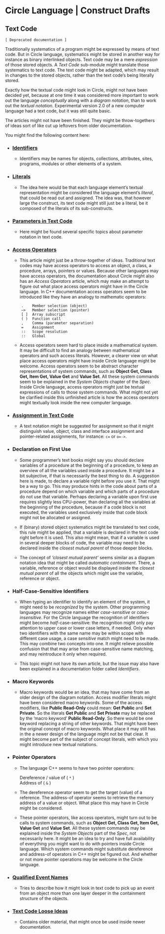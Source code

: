 ﻿Circle Language | Construct Drafts
==================================

Text Code
---------

`[ Deprecated documentation ]`

Traditionally systematics of a program might be expressed by means of text code. But in Circle language, systematics might be stored in another way for instance as binary interlinked objects. Text code may be a mere *expression* of those stored objects. A *Text Code* sub-module might translate those systematics to text code. The text code might be adapted, which may result in changes to the stored  objects, rather than the text code’s being literally stored.

Exactly how the textual code might look in Circle, might not have been decided yet, because at one time it was considered more important to work out the language *conceptually* along with a *diagram notation*, than to work out the *textual notation*. Experimental version 2.0 of a new computer language had a text code, but it was still quite basic.

The articles might not have been finished. They might be throw-togethers of ideas sort of like cut up leftovers from older documentation.

You might find the following content here:

- ### [Identifiers](identifiers)

    - Identifiers may be names for objects, collections, attributes, sites, programs, modules or other elements of a system. 

- ### [Literals](literals)

    - The idea here would be that each language element’s textual representation might be considered the language element’s *literal*, that could be read out and assigned. The idea was, that however large the construct, its text code might still just be a literal, be it composed of the literals of its sub-constructs.

- ### [Parameters in Text Code](parameters-in-text-code)

    - Here might be found several specific topics about parameter notation in text code.

- ### [Access Operators](access-operators.md)

    - This article might just be a throw-together of ideas. Traditional text codes may have access operators to access an object, a class, a procedure, arrays, pointers or values. Because other languages may have access operators, the documentation about Circle might also has an *Access Operators* article, which may make an attempt to figure out what place access operators might have in the Circle language. In C++ documentation access operators seem to be introduced like they have an analogy to mathematic operators:  

    ````
        .    Member selection (object)
        –>   Member selection (pointer)
        [ ]  Array subscript
        ( )  Function call
        ,    Comma (parameter separation)
        =    Assignment
        ::   Scope resolution
        ::   Global
    ````

    - Access operators seem hard to place inside a mathematical system. It may be difficult to find an analogy between mathematical operators and such access literals. However, a clearer view on what place access operators might have inside Circle language might be welcome. Access operators seem to be abstract character representations of system commands, such as __Object Get, Class Get, Item Get, Value Get__ and __Value Set__. All these system commands seem to be explained in the *System Objects* chapter of the *Spec*. Inside Circle language, access operators might just be textual expressions of calls to those system commands. What might not yet be clarified inside this unfinished article is how the access operators might textually look inside the new computer language.

- ### [Assignment in Text Code](assignment-in-text-code.md)

    - A text notation might be suggested for assignment so that it might distinguish value, object, class and interface assignment and pointer-related assignments, for instance: `c=` or `o=->`.

- ### Declaration on First Use

    - Some programmer’s text books might say you should declare variables of a procedure at the beginning of a procedure, to keep an overview of all the variables used inside a procedure. It might be a bit subjective, if that is necessarily the best thing to do. A suggestion here is made, to declare a variable right before you use it. That might be a way to go. This may produce hints in the code about parts of a procedure depend on which variable and which parts of a procedure do not use that variable. Perhaps declaring a variable upon first use requires slightly less CPU-power, than declaring all the variables at the beginning of the procedure, because if a code block is not executed, the variables used exclusively inside that code block might not be allocated or assigned.

    - If (binary) stored object systematics might be translated to text code, this rule might be applied, that a variable is declared in the text code right before it is used. This also might mean, that if a variable is used in several deeper blocks of code, the variable may need to be declared inside the *closest mutual parent* of those deeper blocks.

    - The concept of *‘closest mutual parent’* seems similar as a diagram notation idea that might be called *automatic containment*. There, a variable, reference or object would be displayed inside the *closest mutual parent* of all the objects which might use the variable, reference or object.

- ### Half-Case-Sensitive Identifiers

    - When typing an identifier to identify an element of the system, it might need to be *recognized* by the system. Other programming languages may recognize names either *case-sensitive* or *case-insensitive*. For the Circle language the recognition of identifiers might become *half*-case-sensitive: the recognition might only pay attention to upper case or lower case letters, if needed. Only when two identifiers with the same name may be within scope with different case usage, a case *sensitive* match might need to be made. This may combine two concepts into one. It might relieve possible confusion that that may arise from case-sensitive name matching, and may reintroduce it only when required.

    - This topic might not have its own article, but the issue may also have been explained in a documentation folder called *Identifiers*.

- ### Macro Keywords

    - Macro keywords would be an idea, that may have come from an older design of the diagram notation. Access modifier literals might have been considered macro keywords. Some of the access modifiers, like __Public Read-Only__ could mean: __Get Public__ and __Set Private__. So the literals __Get Public__ and __Set Private__ may be replaced by the ‘macro keyword’ __Public Read-Only__. So there would be one keyword replacing a string of other keywords. That might have been the original concept of macro keywords. What place it may still has in the a newer design of the language might not be that clear. It might become part of the subject of concept literals, with which you might introduce new textual notations.

- ### Pointer Operators

    - The language C++ seems to have two pointer operators:

      Dereference / value of ( `*` )  
      Address of ( `&` )

    - The dereference operator seem to get the target (value) of a reference. The address-of operator seems to retrieve the memory address of a value or object. What place this may have in Circle might be considered.

    - These pointer operators, like access operators, might turn out to be calls to system commands, such as __Object Get, Class Get, Item Get, Value Get__ and __Value Set__. All these system commands may be explained inside the *System Objects* part of the *Spec*, not necessarily here. It might be an idea to try and have full availability of everything you might want to do with pointers inside Circle language. Which system commands might substitute dereference and address-of operators in C++ might be figured out. And whether or not more pointer operations may be welcome in the Circle language.

- ### [Qualified Event Names](qualified-event-names.md)

    - Tries to describe how it might look in text code to pick up an event from an object more than one layer deeper in the containment structure of the objects.

- ### [Text Code Loose Ideas](text-code-loose-ideas.md)
  
    - Contains older material, that might once be used inside newer documentation.